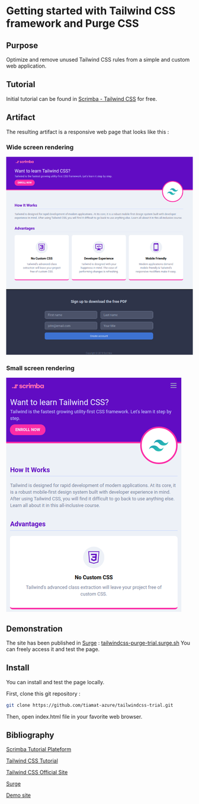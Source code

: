 # Getting started with Tailwind CSS framework and Purge CSS

## Purpose

Optimize and remove unused Tailwind CSS rules from a simple and custom web application.

## Tutorial

Initial tutorial can be found in [Scrimba - Tailwind CSS](https://scrimba.com/p/pdq3QsM/cPJZqqC3) for free.

## Artifact

The resulting artifact is a responsive web page that looks like this :

### Wide screen rendering

![Demo large screen](images/demo-lg.png)

### Small screen rendering

![Demo small screen](images/demo-sm.png)

## Demonstration

The site has been published in [Surge](https://surge.sh/) : [tailwindcss-purge-trial.surge.sh](https://tailwindcss-purge-trial.surge.sh/)
You can freely access it and test the page.

## Install

You can install and test the page locally.

First, clone this git repository :

```bash
git clone https://github.com/tiamat-azure/tailwindcss-trial.git
```

Then, open index.html file in your favorite web browser.

## Bibliography

[Scrimba Tutorial Plateform](https://scrimba.com)

[Tailwind CSS Tutorial](https://scrimba.com/p/pdq3QsM/cPJZqqC3)

[Tailwind CSS Official Site](https://tailwindcss.com/)

[Surge](https://surge.sh/)

[Demo site](https://tailwindcss-trial.surge.sh/)
